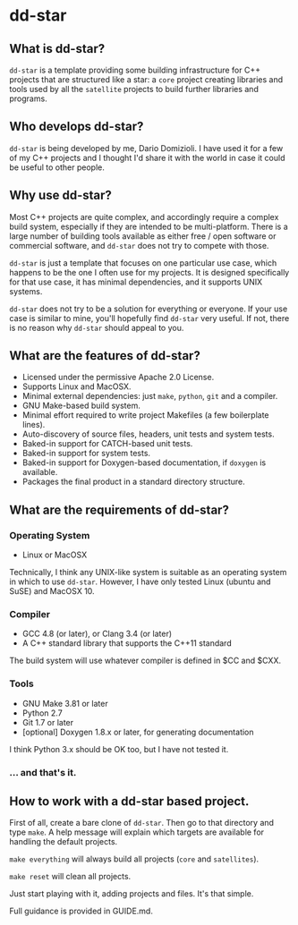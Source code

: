 # dd-star

## What is dd-star?

`dd-star` is a template providing some building infrastructure for C++ projects
that are structured like a star: a `core` project creating libraries and tools
used by all the `satellite` projects to build further libraries and programs.

## Who develops dd-star?

`dd-star` is being developed by me, Dario Domizioli. I have used it for a few
of my C++ projects and I thought I'd share it with the world in case it could be
useful to other people.

## Why use dd-star?

Most C++ projects are quite complex, and accordingly require a complex build
system, especially if they are intended to be multi-platform. There is a large
number of building tools available as either free / open software or commercial
software, and `dd-star` does not try to compete with those.

`dd-star` is just a template that focuses on one particular use case, which
happens to be the one I often use for my projects. It is designed specifically
for that use case, it has minimal dependencies, and it supports UNIX systems.

`dd-star` does not try to be a solution for everything or everyone. If your use
case is similar to mine, you'll hopefully find `dd-star` very useful. If not,
there is no reason why `dd-star` should appeal to you.

## What are the features of dd-star?

* Licensed under the permissive Apache 2.0 License.
* Supports Linux and MacOSX.
* Minimal external dependencies: just `make`, `python`, `git` and a compiler.
* GNU Make-based build system.
* Minimal effort required to write project Makefiles (a few boilerplate lines).
* Auto-discovery of source files, headers, unit tests and system tests.
* Baked-in support for CATCH-based unit tests.
* Baked-in support for system tests.
* Baked-in support for Doxygen-based documentation, if `doxygen` is available.
* Packages the final product in a standard directory structure.

## What are the requirements of dd-star?

### Operating System

* Linux or MacOSX

Technically, I think any UNIX-like system is suitable as an operating system in
which to use `dd-star`. However, I have only tested Linux (ubuntu and SuSE) and
MacOSX 10.

### Compiler

* GCC 4.8 (or later), or Clang 3.4 (or later)
* A C++ standard library that supports the C++11 standard

The build system will use whatever compiler is defined in $CC and $CXX.

### Tools

* GNU Make 3.81 or later
* Python 2.7
* Git 1.7 or later
* [optional] Doxygen 1.8.x or later, for generating documentation

I think Python 3.x should be OK too, but I have not tested it.

### ... and that's it.

## How to work with a dd-star based project.

First of all, create a bare clone of `dd-star`. Then go to that directory and
type `make`. A help message will explain which targets are available for
handling the default projects.

`make everything` will always build all projects (`core` and `satellites`).

`make reset` will clean all projects.

Just start playing with it, adding projects and files. It's that simple.

Full guidance is provided in GUIDE.md.
